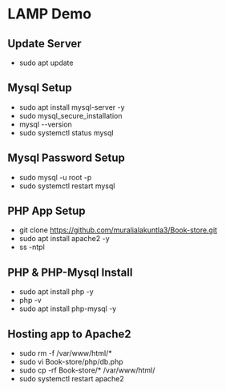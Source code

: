 # LAMP Demo

## Update Server
- sudo apt update
  
## Mysql Setup
- sudo apt install mysql-server -y 
- sudo mysql_secure_installation
- mysql --version
- sudo systemctl status mysql

## Mysql Password Setup
- sudo mysql -u root -p
- sudo systemctl restart mysql

## PHP App Setup
- git clone https://github.com/muralialakuntla3/Book-store.git
- sudo apt install apache2 -y
- ss -ntpl

## PHP & PHP-Mysql Install
- sudo apt install php -y
- php -v
- sudo apt install php-mysql -y

## Hosting app to Apache2
- sudo rm -f /var/www/html/*
- sudo vi Book-store/php/db.php
- sudo cp -rf Book-store/* /var/www/html/
- sudo systemctl restart apache2
